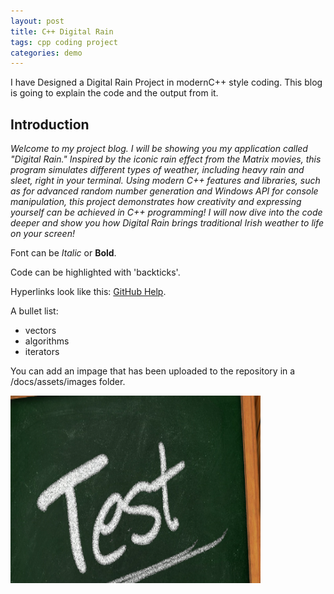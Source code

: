 ```yaml
---
layout: post
title: C++ Digital Rain
tags: cpp coding project
categories: demo
---
```


I have Designed a Digital Rain Project in modernC++ style coding. This blog is going to explain the code and the output from it. 

## Introduction

*Welcome to my project blog. I will be showing you my application called "Digital Rain." Inspired by the iconic rain effect from the Matrix movies, this program simulates different types of weather, including heavy rain and sleet, right in your terminal. Using modern C++ features and libraries, such as <random> for advanced random number generation and Windows API for console manipulation, this project demonstrates how creativity and expressing yourself can be achieved in C++ programming! I will now dive into the code deeper and show you how Digital Rain brings traditional Irish weather to life on your screen!*


Font can be *Italic* or **Bold**.

Code can be highlighted with 'backticks'.

Hyperlinks look like this: [GitHub Help](https://help.github.com/).

A bullet list:

- vectors
- algorithms
- iterators

You can add an impage that has been uploaded to the repository in a /docs/assets/images folder.

<img src="https://raw.githubusercontent.com/G00293495/DigitalRainCPP/main/docs/assets/images/Test.png" width="400" height="300">
